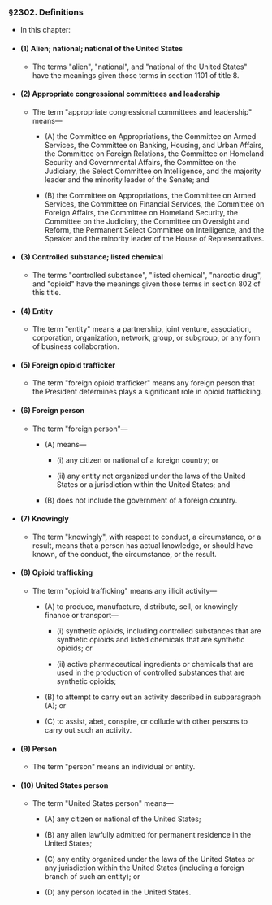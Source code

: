 ### §2302. Definitions
* In this chapter:

* #### (1) Alien; national; national of the United States
  * The terms "alien", "national", and "national of the United States" have the meanings given those terms in section 1101 of title 8.

* #### (2) Appropriate congressional committees and leadership
  * The term "appropriate congressional committees and leadership" means—

    * (A) the Committee on Appropriations, the Committee on Armed Services, the Committee on Banking, Housing, and Urban Affairs, the Committee on Foreign Relations, the Committee on Homeland Security and Governmental Affairs, the Committee on the Judiciary, the Select Committee on Intelligence, and the majority leader and the minority leader of the Senate; and

    * (B) the Committee on Appropriations, the Committee on Armed Services, the Committee on Financial Services, the Committee on Foreign Affairs, the Committee on Homeland Security, the Committee on the Judiciary, the Committee on Oversight and Reform, the Permanent Select Committee on Intelligence, and the Speaker and the minority leader of the House of Representatives.

* #### (3) Controlled substance; listed chemical
  * The terms "controlled substance", "listed chemical", "narcotic drug", and "opioid" have the meanings given those terms in section 802 of this title.

* #### (4) Entity
  * The term "entity" means a partnership, joint venture, association, corporation, organization, network, group, or subgroup, or any form of business collaboration.

* #### (5) Foreign opioid trafficker
  * The term "foreign opioid trafficker" means any foreign person that the President determines plays a significant role in opioid trafficking.

* #### (6) Foreign person
  * The term "foreign person"—

    * (A) means—

      * (i) any citizen or national of a foreign country; or

      * (ii) any entity not organized under the laws of the United States or a jurisdiction within the United States; and


    * (B) does not include the government of a foreign country.

* #### (7) Knowingly
  * The term "knowingly", with respect to conduct, a circumstance, or a result, means that a person has actual knowledge, or should have known, of the conduct, the circumstance, or the result.

* #### (8) Opioid trafficking
  * The term "opioid trafficking" means any illicit activity—

    * (A) to produce, manufacture, distribute, sell, or knowingly finance or transport—

      * (i) synthetic opioids, including controlled substances that are synthetic opioids and listed chemicals that are synthetic opioids; or

      * (ii) active pharmaceutical ingredients or chemicals that are used in the production of controlled substances that are synthetic opioids;


    * (B) to attempt to carry out an activity described in subparagraph (A); or

    * (C) to assist, abet, conspire, or collude with other persons to carry out such an activity.

* #### (9) Person
  * The term "person" means an individual or entity.

* #### (10) United States person
  * The term "United States person" means—

    * (A) any citizen or national of the United States;

    * (B) any alien lawfully admitted for permanent residence in the United States;

    * (C) any entity organized under the laws of the United States or any jurisdiction within the United States (including a foreign branch of such an entity); or

    * (D) any person located in the United States.